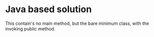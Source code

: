 # Java based solution

This contain's no main method, but the bare minimum class, with the invoking public method.
